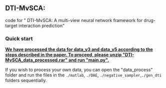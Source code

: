 ## DTI-MvSCA:
code for " DTI-MvSCA: A multi-view neural network  framework for drug-target interaction prediction"
### Quick start
<u>**We have processed the data for data_v3 and data_v5 according to the steps described in the paper. To proceed, please unzip "DTI-MvSCA_data_processed.rar" and run "main.py".**</u> 

If you wish to process your own data, you can open the "data_process" folder and run the files in the `./matlab`, `./DAE`, `./negative_sampler`,`./gen_dti` folders sequentially.





